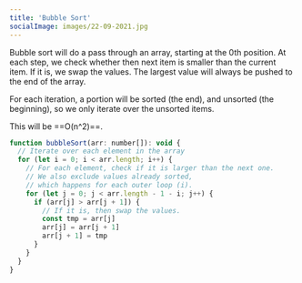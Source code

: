 ```yaml
---
title: 'Bubble Sort'
socialImage: images/22-09-2021.jpg
---
```


Bubble sort will do a pass through an array, starting at the 0th position. At each step, we check whether then next item is smaller than
the current item. If it is, we swap the values. The largest value will always be pushed to the end of the array.

For each iteration, a portion will be sorted (the end), and unsorted (the beginning), so we only iterate over the unsorted items.

This will be ==O(n^2)==.

```js
function bubbleSort(arr: number[]): void {
  // Iterate over each element in the array
  for (let i = 0; i < arr.length; i++) {
    // For each element, check if it is larger than the next one.
    // We also exclude values already sorted,
    // which happens for each outer loop (i).
    for (let j = 0; j < arr.length - 1 - i; j++) {
      if (arr[j] > arr[j + 1]) {
        // If it is, then swap the values.
        const tmp = arr[j]
        arr[j] = arr[j + 1]
        arr[j + 1] = tmp
      }
    }
  }
}
```
